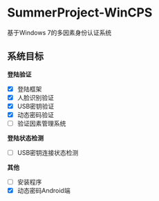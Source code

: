 # SummerProject-WinCPS
基于Windows 7的多因素身份认证系统
## 系统目标
**登陆验证**
- [x] 登陆框架
- [x] 人脸识别验证
- [x] USB密钥验证
- [x] 动态密码验证
- [ ] 验证因素管理系统

**登陆状态检测**
- [ ] USB密钥连接状态检测

**其他**
- [ ] 安装程序
- [x] 动态密码Android端
